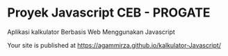 # Proyek Javascript CEB - PROGATE
Aplikasi kalkulator Berbasis Web Menggunakan Javascript

Your site is published at https://agammirza.github.io/kalkulator-Javascript/
